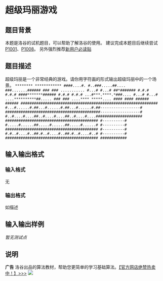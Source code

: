 # 超级玛丽游戏

## 题目背景

本题是洛谷的试机题目，可以帮助了解洛谷的使用。 建议完成本题目后继续尝试
[P1001](/problem/P1001)、[P1008](/problem/P1008)。
另外强烈推荐[新用户必读贴](/discuss/show/241461)

## 题目描述

超级玛丽是一个非常经典的游戏。请你用字符画的形式输出超级玛丽中的一个场景。 ``` ******** ************ ####....#.
#..###.....##.... ###.......###### ### ### ........... #...# #...# ##*#######
#.#.# #.#.# ####*******###### #.#.# #.#.# ...#***.****.*###.... #...# #...#
....**********##..... ### ### ....**** *****.... #### #### ###### ######
##############################################################
#...#......#.##...#......#.##...#......#.##------------------#
###########################################------------------#
#..#....#....##..#....#....##..#....#....#####################
########################################## #----------#
#.....#......##.....#......##.....#......# #----------#
########################################## #----------#
#.#..#....#..##.#..#....#..##.#..#....#..# #----------#
########################################## ############ ```

## 输入输出格式

### 输入格式

  

无

### 输出格式

  

如描述

## 输入输出样例

_暂无测试点_

## 说明

**广告**
洛谷出品的算法教材，帮助您更简单的学习基础算法。[【官方网店绝赞热卖中！】>>>](https://item.taobao.com/item.htm?id=637730514783)
[![](https://cdn.luogu.com.cn/upload/image_hosting/njc7dlng.png)](https://item.taobao.com/item.htm?id=637730514783)

